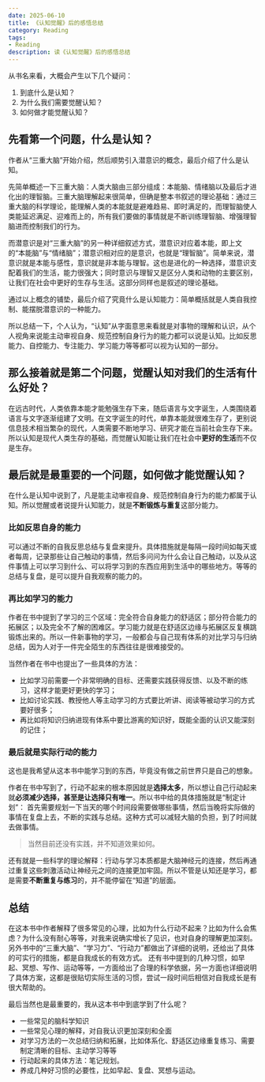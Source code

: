 ```yaml
---
date: 2025-06-10
title: 《认知觉醒》后的感悟总结
category: Reading
tags:
- Reading
description: 读《认知觉醒》后的感悟总结
---
```


从书名来看，大概会产生以下几个疑问：
1. 到底什么是认知？
2. 为什么我们需要觉醒认知？
3. 如何做才能觉醒认知？

## 先看第一个问题，什么是认知？
作者从“三重大脑”开始介绍，然后顺势引入潜意识的概念，最后介绍了什么是认知。

先简单概述一下三重大脑：人类大脑由三部分组成：本能脑、情绪脑以及最后才进化出的理智脑。三重大脑理解起来很简单，但确是整本书叙述的理论基础：通过三重大脑的科学理论，能理解人类的本能就是避难趋易、即时满足的，而理智脑使人类能延迟满足、迎难而上的，所有我们要做的事情就是不断训练理智脑、增强理智脑进而控制我们的行为。

而潜意识是对“三重大脑”的另一种详细叙述方式，潜意识对应着本能，即上文的“本能脑”与“情绪脑”；潜意识相对应的是意识，也就是“理智脑”。简单来说，潜意识就是本能与感性，意识就是非本能与理智。这也是进化的一种选择，潜意识支配着我们的生活，能力很强大；同时意识与理智又是区分人类和动物的主要区别，让我们在社会中更好的生存与生活。这部分同样也是叙述的理论基础。

通过以上概念的铺垫，最后介绍了究竟什么是认知能力：简单概括就是人类自我控制、能摆脱潜意识的一种能力。

所以总结一下，个人认为，“认知”从字面意思来看就是对事物的理解和认识，从个人视角来说能主动审视自身、规范控制自身行为的能力都可以说是认知。比如反思能力、自控能力、专注能力、学习能力等等都可以视为认知的一部分。

## 那么接着就是第二个问题，觉醒认知对我们的生活有什么好处？

在远古时代，人类依靠本能才能勉强生存下来，随后语言与文字诞生，人类围绕着语言与文字逐渐组建了文明。在文字诞生的时代，单靠本能就很难生存了，更别说信息技术相当繁杂的现代，人类需要不断地学习、研究才能在当前社会生存下来。
所以认知是现代人类生存的基础，而觉醒认知能让我们在社会中**更好的生活**而不仅是生存。

## 最后就是最重要的一个问题，如何做才能觉醒认知？

在什么是认知中说到了，凡是能主动审视自身、规范控制自身行为的能力都属于认知。所以觉醒或者说提升认知能力，就是**不断锻炼与重复**这部分能力。

### 比如反思自身的能力

可以通过不断的自我反思总结与复盘来提升。具体措施就是每隔一段时间如每天或者每周，记录那些让自己触动的事情，然后多问问为什么会让自己触动，以及从这件事情上可以学习到什么、可以将学习到的东西应用到生活中的哪些地方。等等的总结与复盘，是可以提升自我观察的能力的。

### 再比如学习的能力

作者在书中提到了学习的三个区域：完全符合自身能力的舒适区；部分符合能力的拓展区；以及完全不了解的困难区。学习能力就是在舒适区边缘与拓展区反复横跳锻炼出来的。所以一件新事物的学习，一般都会与自己现有体系的对比学习与归纳总结，因为人对于一件完全陌生的东西往往是很难接受的。

当然作者在书中也提出了一些具体的方法：
- 比如学习前需要一个非常明确的目标、还需要实践获得反馈、以及不断的练习，这样才能更好更快的学习；
- 比如讨论实践、教授他人等主动学习的方式要比听讲、阅读等被动学习的方式要好很多；
- 再比如将知识归纳进现有体系中要比游离的知识好，既能全面的认识又能深刻的记住；

### 最后就是实际行动的能力

这也是我希望从这本书中能学习到的东西，毕竟没有做之前世界只是自己的想象。

作者在书中写到了，行动不起来的根本原因就是**选择太多**，所以想让自己行动起来就**必须减少选择，甚至是让选择只有唯一**。所以书中给的具体措施就是“制定计划”：
首先需要规划一下当天的哪个时间段需要做哪些事情，然后当晚将实际做的事情在复盘上去，不断的实践与总结。这种方式可以减轻大脑的负担，到了时间就去做事情。
> 当然目前还没有实践，并不知道效果如何。

还有就是一些科学的理论解释：行动与学习本质都是大脑神经元的连接，然后再通过重复这些刺激活动让神经元之间的连接更加牢固。所以不管是认知还是学习，都是需要**不断重复与练习**的，并不能停留在“知道”的层面。

## 总结

在这本书中作者解释了很多常见的心理，比如为什么行动不起来？比如为什么会焦虑？为什么没有耐心等等，对我来说确实增长了见识，也对自身的理解更加深刻。
另外书中的“三重大脑”、“学习力”、“行动力”都做出了详细的说明，还给出了具体的可实行的措施，都是自我成长的有效方式。
还有书中提到的几种习惯，如早起、冥想、写作、运动等等，一方面给出了合理的科学依据，另一方面也详细说明了具体方案，这都是很贴切实际生活的习惯，尝试一段时间后相信对自我成长是有很大帮助的。

最后当然也是最重要的，我从这本书中到底学到了什么呢？
- 一些常见的脑科学知识
- 一些常见心理的解释，对自我认识更加深刻和全面
- 对学习方法的一次总结归纳和拓展，比如体系化、舒适区边缘重复练习、需要制定清晰的目标、主动学习等等
- 行动起来的具体方法：笔记规划。
- 养成几种好习惯的必要性，比如早起、复盘、冥想与运动。
